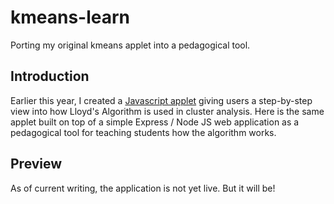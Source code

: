 # kmeans-learn

Porting my original kmeans applet into a pedagogical tool.

## Introduction

Earlier this year, I created a [Javascript applet](https://github.com/dominicdayta/kmeans) giving users a step-by-step view into how Lloyd's Algorithm is used in cluster analysis. Here is the same applet built on top of a simple Express / Node JS web application as a pedagogical tool for teaching students how the algorithm works.

## Preview

As of current writing, the application is not yet live. But it will be!
